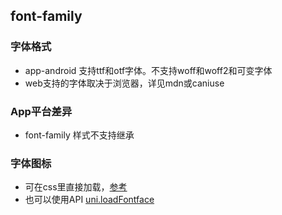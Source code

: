 ## font-family


<!-- CSSJSON.font-family.description -->

<!-- CSSJSON.font-family.syntax -->

<!-- CSSJSON.font-family.values -->

<!-- CSSJSON.font-family.defaultValue -->

<!-- CSSJSON.font-family.unixTags -->

<!-- CSSJSON.font-family.compatibility -->

### 字体格式
- app-android 支持ttf和otf字体。不支持woff和woff2和可变字体
- web支持的字体取决于浏览器，详见mdn或caniuse

### App平台差异
- font-family 样式不支持继承

### 字体图标
- 可在css里直接加载，[参考](https://gitcode.net/dcloud/hello-uni-app-x/-/blob/master/pages/CSS/text/font-family.uvue)
- 也可以使用API [uni.loadFontface](../api/load-font-face.md)

<!-- CSSJSON.font-family.reference -->